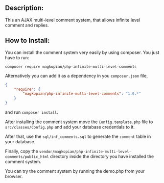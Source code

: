 ## Description:
This an AJAX multi-level comment system, that allows infinite level comment and replies.

## How to Install:
You can install the comment system very easily by using composer. You just have to run:

`composer require magkopian/php-infinite-multi-level-comments`

Alternatively you can add it as a dependency in you `composer.json` file,

```JSON
{
	"require": {
		"magkopian/php-infinite-multi-level-comments": "1.0.*"
	}
}
```

and run `composer install`.

After installing the comment system move the `Config.template.php` file to `src/classes/Config.php` and
add your database credentials to it.

After that, use the `sql/inf_comments.sql` to generate the `comment` table in your database.

Finally, copy the `vendor/magkopian/php-infinite-multi-level-comments/public_html` directory inside the 
directory you have installed the comment system.

You can try the comment system by running the demo.php from your browser.
